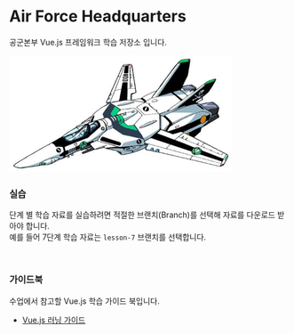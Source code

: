 # Air Force Headquarters

공군본부 Vue.js 프레임워크 학습 저장소 입니다.

<img src="_/micross.jpg" alt width="400">

<br>

### 실습

단계 별 학습 자료를 실습하려면 적절한 브랜치(Branch)를 선택해 자료를 다운로드 받아야 합니다.<br>
예를 들어 7단계 학습 자료는 `lesson-7` 브랜치를 선택합니다.

<br>

### 가이드북

수업에서 참고할 Vue.js 학습 가이드 북입니다.

- [Vue.js 러닝 가이드](https://yamoo9.github.io/vue/)